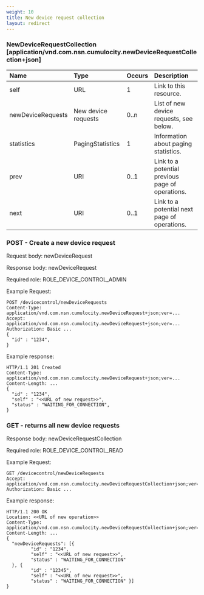 ```yaml
---
weight: 10
title: New device request collection
layout: redirect
---
```


### NewDeviceRequestCollection [application/vnd.com.nsn.cumulocity.newDeviceRequestCollection+json]

|Name|Type|Occurs|Description|
|:---|:---|:-----|:----------|
|self|URL|1|Link to this resource.|
|newDeviceRequests|New device requests |0..n|List of new device requests, see below.|
|statistics|PagingStatistics|1|Information about paging statistics.|
|prev|URI|0..1|Link to a potential previous page of operations.|
|next|URI|0..1|Link to a potential next page of operations.|

### POST - Create a new device request

Request body: newDeviceRequest

Response body: newDeviceRequest

Required role: ROLE\_DEVICE\_CONTROL\_ADMIN

Example Request:

    POST /devicecontrol/newDeviceRequests
    Content-Type: application/vnd.com.nsn.cumulocity.newDeviceRequest+json;ver=...
    Accept: application/vnd.com.nsn.cumulocity.newDeviceRequest+json;ver=...
    Authorization: Basic ...
    {
      "id" : "1234",
    }

Example response:

    HTTP/1.1 201 Created
    Content-Type: application/vnd.com.nsn.cumulocity.newDeviceRequest+json;ver=...
    Content-Length: ...
    {
      "id" : "1234",
      "self" : "<<URL of new request>>",
      "status" : "WAITING_FOR_CONNECTION",
    }

### GET - returns all new device requests

Response body: newDeviceRequestCollection

Required role: ROLE\_DEVICE\_CONTROL\_READ

Example Request:

    GET /devicecontrol/newDeviceRequests
    Accept: application/vnd.com.nsn.cumulocity.newDeviceRequestCollection+json;ver=...
    Authorization: Basic ...

Example response:

    HTTP/1.1 200 OK
    Location: <<URL of new operation>>
    Content-Type: application/vnd.com.nsn.cumulocity.newDeviceRequestCollection+json;ver=...
    Content-Length: ...
    {
      "newDeviceRequests": [{
             "id" : "1234",
             "self" : "<<URL of new request>>",
             "status" : "WAITING_FOR_CONNECTION"
      }, {
             "id" : "12345",
             "self" : "<<URL of new request>>",
             "status" : "WAITING_FOR_CONNECTION" }]
    }
